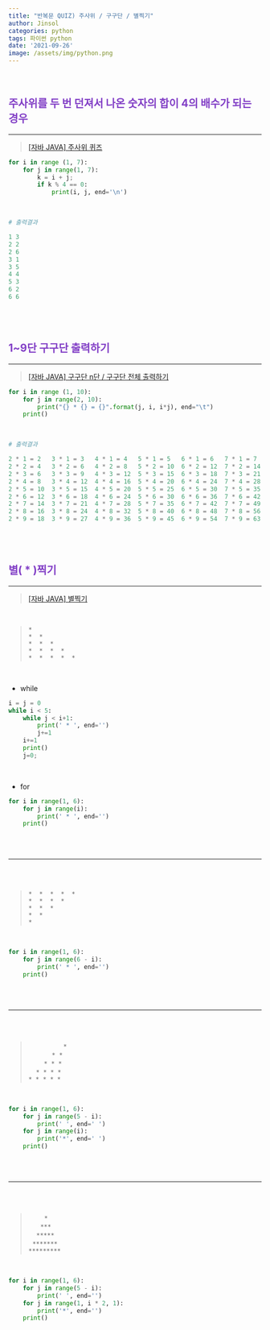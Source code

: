 ```yaml
---
title: "반복문 QUIZ) 주사위 / 구구단 / 별찍기"
author: Jinsol
categories: python
tags: 파이썬 python
date: '2021-09-26'
image: /assets/img/python.png
---
```


<br>

## <span style="color:#823fc6">주사위를 두 번 던져서 나온 숫자의 합이 4의 배수가 되는 경우</span>
<hr>

> [[자바 JAVA] 주사위 퀴즈](https://velog.io/@losuif/Quiz-%EC%A3%BC%EC%82%AC%EC%9C%84-%ED%95%A9)

```python
for i in range (1, 7):
    for j in range(1, 7):
        k = i + j;
        if k % 4 == 0:
            print(i, j, end='\n')
```

<br>

```python
# 출력결과

1 3
2 2
2 6
3 1
3 5
4 4
5 3
6 2
6 6
```

<br><br>

## <span style="color:#823fc6">1~9단 구구단 출력하기</span>
<hr>

> [[자바 JAVA] 구구단 n단 / 구구단 전체 출력하기](https://velog.io/@losuif/%EC%A0%9C%EC%96%B4%EB%AC%B8-3.-Quiz)

```python
for i in range (1, 10):
    for j in range(2, 10):
        print("{} * {} = {}".format(j, i, i*j), end="\t")
    print()
```

<br>

```python
# 출력결과

2 * 1 = 2	3 * 1 = 3	4 * 1 = 4	5 * 1 = 5	6 * 1 = 6	7 * 1 = 7	8 * 1 = 8	9 * 1 = 9	
2 * 2 = 4	3 * 2 = 6	4 * 2 = 8	5 * 2 = 10	6 * 2 = 12	7 * 2 = 14	8 * 2 = 16	9 * 2 = 18	
2 * 3 = 6	3 * 3 = 9	4 * 3 = 12	5 * 3 = 15	6 * 3 = 18	7 * 3 = 21	8 * 3 = 24	9 * 3 = 27	
2 * 4 = 8	3 * 4 = 12	4 * 4 = 16	5 * 4 = 20	6 * 4 = 24	7 * 4 = 28	8 * 4 = 32	9 * 4 = 36	
2 * 5 = 10	3 * 5 = 15	4 * 5 = 20	5 * 5 = 25	6 * 5 = 30	7 * 5 = 35	8 * 5 = 40	9 * 5 = 45	
2 * 6 = 12	3 * 6 = 18	4 * 6 = 24	5 * 6 = 30	6 * 6 = 36	7 * 6 = 42	8 * 6 = 48	9 * 6 = 54	
2 * 7 = 14	3 * 7 = 21	4 * 7 = 28	5 * 7 = 35	6 * 7 = 42	7 * 7 = 49	8 * 7 = 56	9 * 7 = 63	
2 * 8 = 16	3 * 8 = 24	4 * 8 = 32	5 * 8 = 40	6 * 8 = 48	7 * 8 = 56	8 * 8 = 64	9 * 8 = 72	
2 * 9 = 18	3 * 9 = 27	4 * 9 = 36	5 * 9 = 45	6 * 9 = 54	7 * 9 = 63	8 * 9 = 72	9 * 9 = 81	
```

<br><br>

## <span style="color:#823fc6">별( * )찍기</span>
<hr>

> [[자바 JAVA] 별찍기](https://velog.io/@losuif/Quiz-6o3xcwgo)

<br>

> `*` <br>
  `*  *` <br>
  `*  *  *` <br>
  `*  *  *  *` <br>
  `*  *  *  *  *` 

<br>

- while

```python
i = j = 0
while i < 5:
    while j < i+1:
        print(' * ', end='')
        j+=1
    i+=1
    print()
    j=0;
```

<br>

- for

```python
for i in range(1, 6):
    for j in range(i):
        print(' * ', end='')
    print()
```

<br>
<br>
<hr>
<br>
<br>

> `*  *  *  *  *` <br>
  `*  *  *  *` <br>
  `*  *  *` <br>
  `*  *` <br>
  `*` 

<br>

```python
for i in range(1, 6):
    for j in range(6 - i):
        print(' * ', end='')
    print()
```

<br>
<br>
<hr>
<br>
<br>

> &nbsp;&nbsp;&nbsp;&nbsp;&nbsp;&nbsp;&nbsp;&nbsp;&nbsp;&nbsp;&nbsp;&nbsp;&nbsp;&nbsp;`  *` <br>
  &nbsp;&nbsp;&nbsp;&nbsp;&nbsp;&nbsp;&nbsp;&nbsp;&nbsp;&nbsp;` * *` <br>
  &nbsp;&nbsp;&nbsp;&nbsp;&nbsp;&nbsp;` * * *` <br>
  &nbsp;&nbsp;` * * * *` <br>
  `* * * * *`

<br>

```python
for i in range(1, 6):
    for j in range(5 - i):
        print(' ', end=' ')
    for j in range(i):
        print('*', end=' ')
    print()
```

<br>
<br>
<hr>
<br>
<br>

> &nbsp;&nbsp;&nbsp;&nbsp;&nbsp;&nbsp;&nbsp; `*`<br>
 &nbsp;&nbsp;&nbsp;&nbsp;&nbsp; `***`<br>
 &nbsp;&nbsp;&nbsp; `*****`<br>
 &nbsp;&nbsp;`*******`<br>
`*********`

<br>

```python
for i in range(1, 6):
    for j in range(5 - i):
        print(' ', end='')
    for j in range(1, i * 2, 1):
        print('*', end='')
    print()
```